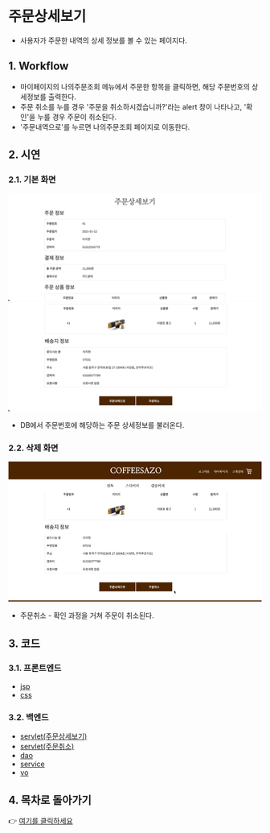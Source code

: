 # 주문상세보기
- 사용자가 주문한 내역의 상세 정보를 볼 수 있는 페이지다.
## 1. Workflow
- 마이페이지의 나의주문조회 메뉴에서 주문한 항목을 클릭하면, 해당 주문번호의 상세정보를 출력한다.
- 주문 취소를 누를 경우 '주문을 취소하시겠습니까?'라는 alert 창이 나타나고, '확인'을 누를 경우 주문이 취소된다.
- '주문내역으로'를 누르면 나의주문조회 페이지로 이동한다.
## 2. 시연
### 2.1. 기본 화면
![](img/order_detail_1.png)<br/>
![](img/order_detail_2.png)<br/>
- DB에서 주문번호에 해당하는 주문 상세정보를 불러온다.
### 2.2. 삭제 화면
![](img/order_cancel.GIF)
- 주문취소 - 확인 과정을 거쳐 주문이 취소된다.
## 3. 코드
### 3.1. 프론트엔드
- [jsp](https://github.com/geniushyeon/kh-semiproject/blob/main/backend/Coffeesazo/WebContent/view/mypage/mypage_order_detail.jsp)
- [css](https://github.com/geniushyeon/kh-semiproject/blob/main/backend/Coffeesazo/WebContent/view/css/mypage_order_detail.css)
### 3.2. 백엔드
- [servlet(주문상세보기)](https://github.com/geniushyeon/kh-semiproject/blob/main/backend/Coffeesazo/src/com/coffeesazo/mypages/controller/OrderDetailServlet.java)
- [servlet(주문취소)](https://github.com/geniushyeon/kh-semiproject/blob/main/backend/Coffeesazo/src/com/coffeesazo/mypages/controller/OrderDetailDeleteServlet.java)
- [dao](https://github.com/geniushyeon/kh-semiproject/blob/main/backend/Coffeesazo/src/com/coffeesazo/mypages/model/dao/OrderDetailDao.java)
- [service](https://github.com/geniushyeon/kh-semiproject/blob/main/backend/Coffeesazo/src/com/coffeesazo/mypages/model/service/OrderDetailService.java)
- [vo](https://github.com/geniushyeon/kh-semiproject/blob/main/backend/Coffeesazo/src/com/coffeesazo/mypages/model/vo/OrderDetailVo.java)

## 4. 목차로 돌아가기
👉 [여기를 클릭하세요](/kh-semiproject/README.md)